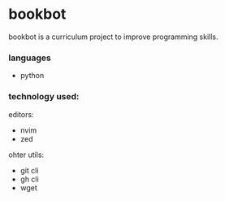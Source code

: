 # bookbot

bookbot is a curriculum project to improve programming skills.

### languages
- python

### technology used:

editors:
- nvim
- zed

ohter utils:
- git cli
- gh cli
- wget
